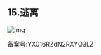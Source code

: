 ## 15.逃离
  



![img](https://pic3.zhimg.com/v2-8e825c2958c07e24aca7e296723e3906.webp)

  



备案号:YX016RZdN2RXYQ3LZ

